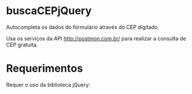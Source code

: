 buscaCEPjQuery
==============

Autocompleta os dados do formulário através do CEP digitado.

Usa os serviços da API http://postmon.com.br/ para realizar a consulta de CEP gratuita.

Requerimentos
==============

Requer o uso da biblioteca jQuery: 
    <script src="//ajax.googleapis.com/ajax/libs/jquery/2.1.1/jquery.min.js"></script>
